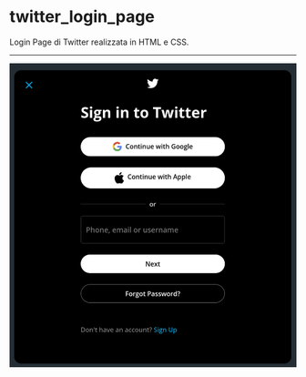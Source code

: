 # twitter_login_page

Login Page di Twitter realizzata in HTML e CSS.

---

![twitter-login-page](twitter-login-page.png)